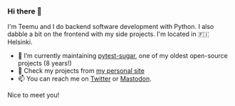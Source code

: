 ### Hi there 👋

I'm Teemu and I do backend software development with Python. I also dabble a bit on the frontend with my side projects. I'm located in 🇫🇮 Helsinki.

- 🔭 I’m currently maintaining [pytest-sugar](https://github.com/Teemu/pytest-sugar), one of my oldest open-source projects (8 years!)
- 💬 Check my projects from [my personal site](https://nuudeli.com/)
- 📫 You can reach me on [Twitter](https://twitter.com/Teemu) or [Mastodon](https://mstdn.social/@teemu).

Nice to meet you!
